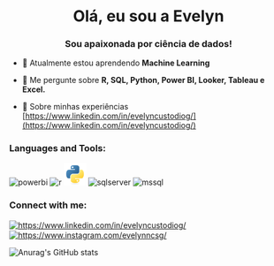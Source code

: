 <h1 align="center">Olá, eu sou a Evelyn</h1>
<h3 align="center">Sou apaixonada por ciência de dados!</h3>

- 🌱 Atualmente estou aprendendo **Machine Learning**

- 💬 Me pergunte sobre **R, SQL, Python, Power BI, Looker, Tableau e Excel.**

- 📄 Sobre minhas experiências [https://www.linkedin.com/in/evelyncustodiog/](https://www.linkedin.com/in/evelyncustodiog/)

<h3 align="left">Languages and Tools:</h3>
<p align="left">
<img src="https://upload.wikimedia.org/wikipedia/commons/thumb/c/cf/New_Power_BI_Logo.svg/630px-New_Power_BI_Logo.svg.png" alt="powerbi" width="40" height="40"/> 
<img src="https://cdn.jsdelivr.net/gh/devicons/devicon/icons/r/r-original.svg" alt="r" width="40" height="40"/> 
<img src="https://raw.githubusercontent.com/devicons/devicon/master/icons/python/python-original.svg" alt="python" width="40" height="40"/> 
<img src="https://cdn.jsdelivr.net/gh/devicons/devicon/icons/googlecloud/googlecloud-original.svg" alt="sqlserver" width="40" height="40"/> 
<img src="https://cdn.jsdelivr.net/gh/devicons/devicon/icons/postgresql/postgresql-original.svg" alt="mssql" width="40" height="40"/>

<h3 align="left">Connect with me:</h3>
<p align="left">
<a href="https://linkedin.com/in/https://www.linkedin.com/in/evelyncustodiog/" target="blank"><img align="center" src="https://raw.githubusercontent.com/rahuldkjain/github-profile-readme-generator/master/src/images/icons/Social/linked-in-alt.svg" alt="https://www.linkedin.com/in/evelyncustodiog/" height="30" width="40" /></a>
<a href="https://instagram.com/https://www.instagram.com/evelynncsg/" target="blank"><img align="center" src="https://raw.githubusercontent.com/rahuldkjain/github-profile-readme-generator/master/src/images/icons/Social/instagram.svg" alt="https://www.instagram.com/evelynncsg/" height="30" width="40" /></a>
</p>


![Anurag's GitHub stats](https://github-readme-stats.vercel.app/api?username=evelyncg&show_icons=true&theme=dracula)
